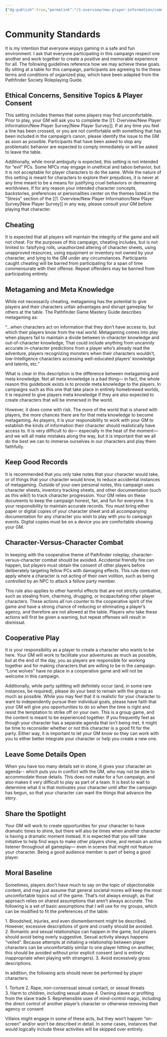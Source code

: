 ```yaml
---
{"dg-publish":true,"permalink":"/1-overview/new-player-information/community-standards/","noteIcon":""}
---
```


# Community Standards

It is my intention that everyone enjoys gaming in a safe and fun environment. I ask that everyone participating in this campaign respect one another and work together to create a positive and memorable experience for all. The following guidelines reference how we may achieve these goals. By sitting at a table for this campaign, participants are agreeing to the these terms and conditions of organized play, which have been adapted from the Pathfinder Society Roleplaying Guide.

## Ethical Concerns, Sensitive Topics & Player Consent

This setting includes themes that some players may find uncomfortable. Prior to play, your GM will ask you to complete the [[1. Overview/New Player Information/New Player Survey\|New Player Survey]]. If at any time you feel a line has been crossed, or you are not comfortable with something that has been included in the campaign’s canon, please identify the issue to the GM as soon as possible. Participants that have been asked to stop any problematic behavior are expected to comply immediately or will be asked to leave the table.

Additionally, while moral ambiguity is expected, this setting is not intended for “evil” PCs. Some NPCs may engage in unethical and taboo behavior, but it is not acceptable for player characters to do the same. While the nature of this setting is meant for characters to explore their prejudices, it is never at any time meant to be a means for justifying cruel behaviors or demeaning worldviews. If for any reason your intended character concepts, backstories, preferences or personalities center on the themes listed in the "Stress" section of the  [[1. Overview/New Player Information/New Player Survey\|New Player Survey]] in any way, please consult your GM before playing that character.

## Cheating

It is expected that all players will maintain the integrity of the game and will not cheat. For the purposes of this campaign, cheating includes, but is not limited to: falsifying rolls, unauthorized altering of character sheets, using unapproved resources, using equipment or inventory not owned by your character, and lying to the GM under any circumstances. Participants caught cheating will be barred from participating for a span of time commensurate with their offense. Repeat offenders may be banned from participating entirely.

## Metagaming and Meta Knowledge

While not necessarily cheating, metagaming has the potential to give players and their characters unfair advantages and disrupt gameplay for others at the table. The Pathfinder Game Mastery Guide describes metagaming as:

“...when characters act on information that they don’t have access to, but which their players know from the real world. Metagaming comes into play when players fail to maintain a divide between in-character knowledge and out-of-character knowledge, That could include anything from uncannily accurate in-character predictions from a player who’s already read the adventure, players recognizing monsters when their characters wouldn’t, low-Intelligence characters accessing well-educated players’ knowledge and talents, etc.”

What is clear in this description is the difference between metagaming and meta knowledge. Not all meta knowledge is a bad thing— in fact, the whole reason this guidebook exists is to provide meta knowledge to the players. In campaigns such as this one that take place in entirely homebrewed worlds, it is required to give players meta knowledge if they are also expected to create characters that will be immersed in the world.

However, it does come with risk. The more of the world that is shared with  players, the more chances there are for that meta knowledge to become metagaming. As players, it is your responsibility to work with your GM to establish the kinds of information their character should realistically have access to. It is very difficult to do— especially in the heat of the moment— and we will all make mistakes along the way, but it is important that we all do the best we can to immerse ourselves in our characters and play them faithfully.

## Keep Good Records

It is recommended that you only take notes that your character would take, or of things that your character would know, to reduce accidental instances of metagaming. Outside of your own personal notes, this campaign uses character sheets, inventory tracking sheets, and other documentation (such as this wiki!) to track character progression. Your GM relies on these documents to keep the campaign honest, fair, and fun for everyone. It is your responsibility to maintain accurate records. You must bring either paper or digital copies of your character sheet and all accompanying documentation for any character you wish to play with you to campaign events. Digital copies must be on a device you are comfortable showing your GM.

## Character-Versus-Character Combat

In keeping with the cooperative theme of Pathfinder roleplay, character-versus-character combat should be avoided. Accidental friendly fire can happen, but players must obtain the consent of other players before deliberately targeting fellow PCs with damaging effects. This rule does not apply where a character is not acting of their own volition, such as being controlled by an NPC to attack a fellow party member.

This rule also applies to other harmful effects that are not strictly combative, such as stealing from, charming, drugging, or incapacitating other player characters. These actions all run counter to the cooperative spirit of the game and have a strong chance of reducing or eliminating a player’s agency, and therefore are not allowed at the table. Players who take these actions will first be given a warning, but repeat offenses will result in dismissal.

## Cooperative Play

It is your responsibility as a player to create a character who wants to be here. Your GM will work to facilitate your adventures as much as possible, but at the end of the day, you as players are responsible for working together and for making characters that are willing to be in the campaign. “Lone wolves” have no place in a cooperative game and will not be welcome in this campaign.

Additionally, while party splitting will definitely occur (and, in some rare instances, be required), please do your best to remain with the group as much as possible. While you may feel that it is realistic for your character to want to independently pursue their individual goals, please have faith that your GM will give you opportunities to do so when the time is right and resist the temptation to strike off on your own. This is a group game, and the content is meant to be experienced together. If you frequently feel as though your character has a separate agenda that isn’t being met, it might be time to reconsider whether or not this character is a good fit for the party. Either way, it is important to let your GM know so they can work with you to either better integrate your character or help you create a new one.

## Leave Some Details Open

When you have too many details set in stone, it gives your character an agenda-- which puts you in conflict with the GM, who may not be able to accommodate those details. This does not make for a fun campaign, and also makes it very difficult to play as part of a team. It is best to wait to determine what it is that motivates your character until after the campaign has begun, so that your character can want the things that advance the story.

## Share the Spotlight

Your GM will work to create opportunities for your character to have dramatic times to shine, but there will also be times when another character is having a dramatic moment instead. It is expected that you will take initiative to help find ways to make other players shine, and remain an active listener throughout all gameplay— even in scenes that might not feature your character. Being a good audience member is part of being a good player.

## Moral Baseline

Sometimes, players don’t have much to say on the topic of objectionable content, and may just assume that general societal mores will keep the most uncomfortable topics out of the game. That’s not always enough, as that approach relies on shared assumptions that aren’t always accurate. The following is a set of basic assumptions that I will use for my groups, which can be modified to fit the preferences of the table:

1. Bloodshed, injuries, and even dismemberment might be described. However, excessive descriptions of gore and cruelty should be avoided.
2. Romantic and sexual relationships can happen in the game, but players should avoid being overly suggestive. Sexual activity always happens “veiled”. Because attempts at initiating a relationship between player characters can be uncomfortably similar to one player hitting on another, this should be avoided without prior explicit consent (and is entirely inappropriate when playing with strangers).
3. Avoid excessively gross descriptions.

In addition, the following acts should never be performed by player characters:

1. Torture
2. Rape, non-consensual sexual contact, or sexual threats
3. Harm to children, including sexual abuse
4. Owning slaves or profiting from the slave trade
5. Reprehensible uses of mind-control magic, including the direct control of another player’s character or otherwise removing their agency or consent

Villains might engage in some of these acts, but they won’t happen “on-screen” and/or won’t be described in detail. In some cases, instances that would logically include these activities will be skipped over entirely.